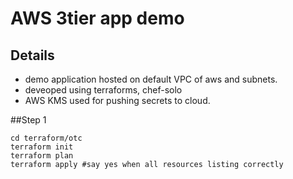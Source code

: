 # AWS 3tier app demo


## Details

* demo application hosted on default VPC of aws and subnets.
* deveoped using terraforms, chef-solo
* AWS KMS used for pushing secrets to cloud.


##Step 1
```hcl
cd terraform/otc
terraform init
terraform plan
terraform apply #say yes when all resources listing correctly
```

